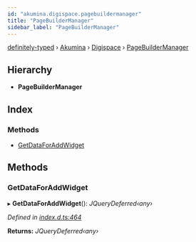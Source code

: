 ```yaml
---
id: "akumina.digispace.pagebuildermanager"
title: "PageBuilderManager"
sidebar_label: "PageBuilderManager"
---
```


[definitely-typed](../index.md) › [Akumina](../modules/akumina.md) › [Digispace](../modules/akumina.digispace.md) › [PageBuilderManager](akumina.digispace.pagebuildermanager.md)

## Hierarchy

* **PageBuilderManager**

## Index

### Methods

* [GetDataForAddWidget](akumina.digispace.pagebuildermanager.md#getdataforaddwidget)

## Methods

###  GetDataForAddWidget

▸ **GetDataForAddWidget**(): *JQueryDeferred‹any›*

*Defined in [index.d.ts:464](https://github.com/DefinitelyTyped/DefinitelyTyped/blob/0b97a539e8/types/akumina-core/index.d.ts#L464)*

**Returns:** *JQueryDeferred‹any›*
